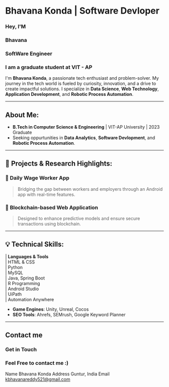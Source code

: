 #  Bhavana Konda | Software Devloper

### Hey, I'M
### Bhavana 
### SoftWare Engineer

### I am a graduate student at VIT - AP

I'm **Bhavana Konda**, a passionate tech enthusiast and problem-solver. My journey in the tech world is fueled by curiosity, innovation, and a drive to create impactful solutions. I specialize in **Data Science**, **Web Technology**, **Application Development**, and **Robotic Process Automation**.

---

##  About Me:
-  **B.Tech in Computer Science & Engineering** | VIT-AP University | 2023 Graduate
-  Seeking oppurtunities in **Data Analytics**, **Software Devlopment**, and **Robotic Process Automation**.

---

## 🔨 Projects & Research Highlights:
### 🔑 **Daily Wage Worker App**
> Bridging the gap between workers and employers through an Android app with real-time features.

### 🔗 **Blockchain-based Web Application**
> Designed to enhance predictive models and ensure secure transactions using blockchain.

---

## 💡 Technical Skills:
| **Languages & Tools**   
| HTML & CSS              
| Python               
| MySQL                  
| Java, Spring Boot   
| R Programming           
| Android Studio          
| UiPath                  
| Automation Anywhere      


- **Game Engines**: Unity, Unreal, Cocos
- **SEO Tools**: Ahrefs, SEMrush, Google Keyword Planner

---

##  Contact me
### Get in Touch
### Feel Free to contact me :)

Name 
Bhavana Konda 
Address 
Guntur, India 
Email 
kbhavanareddy521@gmail.com 

